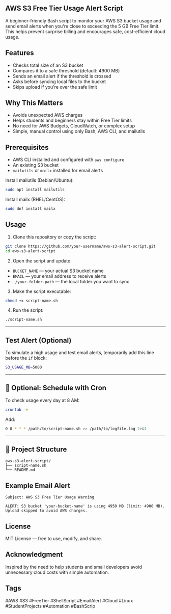 ## AWS S3 Free Tier Usage Alert Script

A beginner-friendly Bash script to monitor your AWS S3 bucket usage and send email alerts when you're close to exceeding the 5 GB Free Tier limit. This helps prevent surprise billing and encourages safe, cost-efficient cloud usage.

## Features

- Checks total size of an S3 bucket
- Compares it to a safe threshold (default: 4900 MB)
- Sends an email alert if the threshold is crossed
- Asks before syncing local files to the bucket
- Skips upload if you're over the safe limit


## Why This Matters

- Avoids unexpected AWS charges
- Helps students and beginners stay within Free Tier limits
- No need for AWS Budgets, CloudWatch, or complex setup
- Simple, manual control using only Bash, AWS CLI, and mailutils


## Prerequisites

- AWS CLI installed and configured with `aws configure`
- An existing S3 bucket
- `mailutils` or `mailx` installed for email alerts

Install mailutils (Debian/Ubuntu):
```bash
sudo apt install mailutils
```
Install mailx (RHEL/CentOS):
```bash
sudo dnf install mailx
```

## Usage

1. Clone this repository or copy the script:
```bash
git clone https://github.com/your-username/aws-s3-alert-script.git
cd aws-s3-alert-script
```

2. Open the script and update:
- `BUCKET_NAME` — your actual S3 bucket name
- `EMAIL` — your email address to receive alerts
- `./your-folder-path` — the local folder you want to sync

3. Make the script executable:
```bash
chmod +x script-name.sh
```

4. Run the script:
```bash
./script-name.sh
```

---

##  Test Alert (Optional)
To simulate a high usage and test email alerts, temporarily add this line before the `if` block:
```bash
S3_USAGE_MB=5000
```

---

## 🔄 Optional: Schedule with Cron
To check usage every day at 8 AM:
```bash
crontab -e
```
Add:
```bash
0 8 * * * /path/to/script-name.sh >> /path/to/logfile.log 2>&1
```

---

## 📂 Project Structure

```
aws-s3-alert-script/
├── script-name.sh
└── README.md
```

## Example Email Alert

```
Subject: AWS S3 Free Tier Usage Warning

ALERT: S3 bucket 'your-bucket-name' is using 4950 MB (limit: 4900 MB). Upload skipped to avoid AWS charges.
```

## License

MIT License — free to use, modify, and share.


## Acknowledgment

Inspired by the need to help students and small developers avoid unnecessary cloud costs with simple automation.


## Tags

#AWS #S3 #FreeTier #ShellScript #EmailAlert #Cloud #Linux #StudentProjects #Automation #BashScrip

